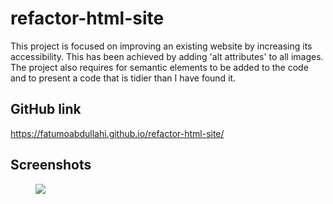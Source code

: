 # refactor-html-site
This project is focused on improving an existing website by increasing its accessibility. This has been achieved by adding 'alt attributes' to all images. The project also requires for semantic elements to be added to the code and to present a code that is tidier than I have found it.

## GitHub link
https://fatumoabdullahi.github.io/refactor-html-site/
## Screenshots
<figure>
<img src=" ./assets/images/screenshot.png">
</figure>